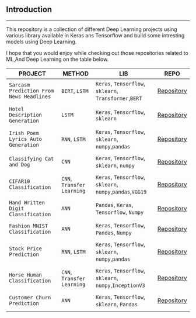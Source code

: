 
## Introduction
---

This repository is a collection of different  Deep Learning projects using various library available in Keras ans Tensorflow and build some intresting models using Deep Learning.

I hope that you would enjoy while checking out those repositories related to ML,And Deep Learning on the table below.



|__PROJECT__|__METHOD__|__LIB__|__REPO__|
|-|-|-|-|
|`Sarcasm Prediction From News Headlines`|`BERT`, `LSTM` |`Keras`, `Tensorflow`, `sklearn`, `Transformer`,`BERT`|[Repository](https://github.com/soumyajit4419/Deep_Learning_Projects/tree/master/Sarcasm_Prediction_News_Headlines%20%5BRNN%20%E2%81%84%20LSTM%5D)|
| | | | |
|`Hotel Description Generation`| `LSTM` |`Keras`, `Tensorflow`, `sklearn`|[Repository](https://github.com/soumyajit4419/Deep_Learning_Projects/tree/master/Hotel_Description_Generation%20%5BLSTM%5D)|
| | | | |
|`Irish Poem Lyrics Auto Generation`|`RNN`, `LSTM` |`Keras`, `Tensorflow`, `sklearn`, `numpy`,`pandas`|[Repository](https://github.com/soumyajit4419/Deep_Learning_Projects/tree/master/Irish_Poem_Lyrics_Generation%20%5BRNN%20%E2%81%84%20LSTM%5D)|
| | | | |
|`Classifying Cat and Dog`|`CNN` |`Keras`, `Tensorflow`, `sklearn`, `numpy`|[Repository](https://github.com/soumyajit4419/Deep_Learning_Projects/tree/master/Cat_Dog_Classification%20%5BCNN%5D)|
| | | | |
|`CIFAR10 Classification`|`CNN`, `Transfer Learning` |`Keras`, `Tensorflow`, `sklearn`, `numpy`,`pandas`,`VGG19`|[Repository](https://github.com/soumyajit4419/Deep_Learning_Projects/tree/master/CIFAR10_Classification%20%5BCNN%5D)|
| | | | |
|`Hand Written Digit Classification`|`ANN`|`Pandas`, `Keras`, `Tensorflow`, `Numpy`|[Repository](https://github.com/soumyajit4419/Deep_Learning_Projects/tree/master/Digit_Classification%20%5BANN%5D)|
| | | | |
|`Fashion MNIST Classification`|`ANN` |`Keras`, `Tensorflow`, `Pandas`, `Numpy`|[Repository](https://github.com/soumyajit4419/Deep_Learning_Projects/tree/master/Fashion_MNIST_Classification%20%5BANN%5D)|
| | | | |
|`Stock Price Prediction`|`RNN`, `LSTM` |`Keras`, `Tensorflow`, `sklearn`, `numpy`,`pandas`|[Repository](https://github.com/soumyajit4419/Deep_Learning_Projects/tree/master/Google_Stock_Price_Prediction%20%5BRNN%20%E2%81%84%20LSTM%5D)|
| | | | |
|`Horse Human Classification`|`CNN`, `Transfer Learning` |`Keras`, `Tensorflow`, `sklearn`, `numpy`,`InceptionV3`|[Repository](https://github.com/soumyajit4419/Deep_Learning_Projects/tree/master/Horse_Human_Classifier%20%5BCNN%20%E2%81%84%20Transfer_Learning%5D)|
| | | | |
|`Customer Churn Prediction`|`ANN` |`Keras`, `Tensorflow`, `sklearn`, `Pandas`|[Repository](https://github.com/soumyajit4419/Deep_Learning_Projects/tree/master/Customer_exit_prediction%20%5BANN%5D)|
| | | | |

